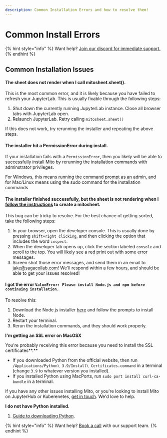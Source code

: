 ```yaml
---
description: Common Installation Errors and how to resolve them!
---
```


# Common Install Errors

{% hint style="info" %}
Want help? [Join our discord for immediate support.](https://discord.com/invite/XdJSZyejJU)
{% endhint %}

## Common Installation Issues

#### The sheet does not render when I call mitosheet.sheet().

This is the most common error, and it is likely because you have failed to refresh your JupyterLab. This is usually fixable through the following steps:

1. Shut down the currently running JupyterLab instance. Close all browser tabs with JupyterLab open.
2. Relaunch JupyterLab. Retry calling `mitosheet.sheet()`

If this does not work, try rerunning the installer and repeating the above steps. 

#### The installer hit a PermissionError during install.

If your installation fails with a `PermissionError`, then you likely will be able to successfully install Mito by rerunning the installation commands with adminstrator privileges.

For Windows, this means[ running the command prompt as an admi](https://grok.lsu.edu/article.aspx?articleid=16850)n, and for Mac/Linux means using the sudo command for the installation commands

#### The installer finished successfully, but the sheet is not rendering when I[ follow the instructions](../../how-to/creating-a-mitosheet/) to create a mitosheet.

This bug can be tricky to resolve. For the best chance of getting sorted, take the following steps:

1. In your browser, open the developer console. This is usually done by pressing `shift+right clicking`, and then clicking the option that includes the word `inspect`.
2. When the developer tab opens up, click the section labeled `console` and scroll to the top. You will likely see a red print out with some error messages.
3. Screen shot those error messages, and send them in an email to jake@sagacollab.com! We'll respond within a few hours, and should be able to get your issues resolved!

#### I got the error `ValueError: Please install Node.js and npm before continuing installation.`

To resolve this:

1. Download the Node.js installer [here](https://nodejs.org/en/download/) and follow the prompts to install Node.
2. Restart your terminal.
3. Rerun the installation commands, and they should work properly.

**I'm getting an SSL error on MacOSX**

You're probably receiving this error because you need to install the SSL certificates**.**&#x20;

* If you downloaded Python from the official website, then run `/Applications/Python\ 3.9/Install\ Certificates.command` in a terminal (change `3.9` to whatever version you installed).&#x20;
* If you installed Python using MacPorts, run `sudo port install curl-ca-bundle` in a terminal.

If you have any other issues installing Mito, or you're looking to install Mito on JupyterHub or Kuberenetes, [get in touch](https://meetings.hubspot.com/nate301/mito-early-access-demo). We'd love to help.



**I do not have Python installed.**

1. [Guide to downloading Python](https://wiki.python.org/moin/BeginnersGuide/Download).

{% hint style="info" %}
Want help? [Book a call](https://hubs.ly/H0FzGrF0) with our support team.
{% endhint %}
